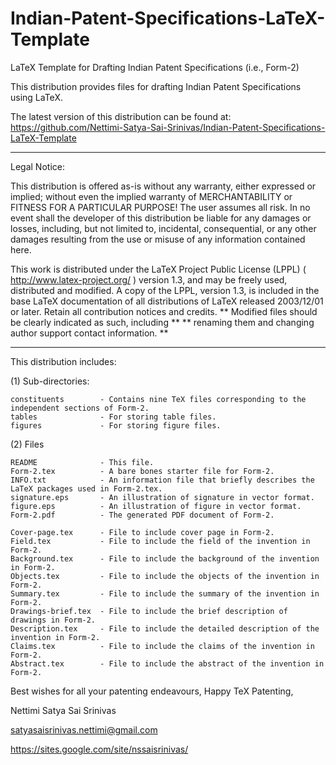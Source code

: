 # Indian-Patent-Specifications-LaTeX-Template
LaTeX Template for Drafting Indian Patent Specifications (i.e., Form-2)

This distribution provides files for drafting Indian Patent Specifications using LaTeX.

The latest version of this distribution can be found at:
https://github.com/Nettimi-Satya-Sai-Srinivas/Indian-Patent-Specifications-LaTeX-Template

***************************************************************************

Legal Notice:

This distribution is offered as-is without any warranty, either expressed or
implied; without even the implied warranty of MERCHANTABILITY or
FITNESS FOR A PARTICULAR PURPOSE! 
The user assumes all risk.
In no event shall the developer of this distribution be liable for
any damages or losses, including, but not limited to, incidental,
consequential, or any other damages resulting from the use or misuse
of any information contained here.

This work is distributed under the LaTeX Project Public License (LPPL)
( http://www.latex-project.org/ ) version 1.3, and may be freely used,
distributed and modified. A copy of the LPPL, version 1.3, is included
in the base LaTeX documentation of all distributions of LaTeX released
2003/12/01 or later.
Retain all contribution notices and credits.
** Modified files should be clearly indicated as such, including  **
** renaming them and changing author support contact information. **

***************************************************************************

This distribution includes:

(1) Sub-directories:

    constituents        - Contains nine TeX files corresponding to the independent sections of Form-2.
    tables              - For storing table files.
    figures             - For storing figure files.

(2) Files

    README              - This file.
    Form-2.tex          - A bare bones starter file for Form-2.
    INFO.txt            - An information file that briefly describes the LaTeX packages used in Form-2.tex.
    signature.eps       - An illustration of signature in vector format.
    figure.eps          - An illustration of figure in vector format.
    Form-2.pdf          - The generated PDF document of Form-2.

    Cover-page.tex      - File to include cover page in Form-2.
    Field.tex           - File to include the field of the invention in Form-2.
    Background.tex      - File to include the background of the invention in Form-2.
    Objects.tex         - File to include the objects of the invention in Form-2.
    Summary.tex         - File to include the summary of the invention in Form-2.
    Drawings-brief.tex  - File to include the brief description of drawings in Form-2.
    Description.tex     - File to include the detailed description of the invention in Form-2.
    Claims.tex          - File to include the claims of the invention in Form-2.
    Abstract.tex        - File to include the abstract of the invention in Form-2.

Best wishes for all your patenting endeavours,
Happy TeX Patenting,

Nettimi Satya Sai Srinivas

satyasaisrinivas.nettimi@gmail.com

https://sites.google.com/site/nssaisrinivas/
